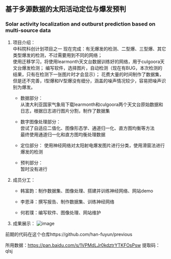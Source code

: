 ## 基于多源数据的太阳活动定位与爆发预判

### Solar activity localization and outburst prediction based on multi-source data

1. 项目介绍：  
   中科院科创计划项目之一
   现在完成：有无爆发的检测、二型爆、三型爆、其它类型爆发的检测，不过需要用到不同的网络；  
   使用迁移学习，将使用learmonth天文台数据训练好的网络，用于culgoora天文台爆发检测； 
   编写软件，选择图片，自动检测（现在有BUG，本次检测的结果，只有在检测下一张图片时才会显示）； 
   花费大量的时间制作了数据集，但是还不完善，I型爆和IV型爆没有细分，涵盖的噪声情况较少，容易把噪声识别为爆发。

   * 数据部分：  
     从澳大利亚国家气象局下载learmonth和culgoora两个天文台原始数据和日志，根据日志进行图片分割，制作了数据集  

   * 数字图像处理部分：  
     尝试了自适应二值化、图像形态学、通道归一化、直方图均衡等方法  
     最终使用通道归一化和直方图均衡处理数据   

   * 定位部分： 
     使用神经网络对太阳射电爆发图片进行分类，使用滑窗法进行爆发的检测  

   * 预判部分：  
     暂时没有进行  

2. 成员分工：

   * 韩富韵：制作数据集、图像处理、搭建并训练神经网络、网站demo

   * 李恩泽：撰写报告、制作数据集、训练神经网络

   * 何若璞：编写软件、图像处理、网站维护

3. 成果展示：
   ![image](https://user-images.githubusercontent.com/67349250/150627222-cb874f11-a02a-455b-b472-ee2d30c6ae33.png)
   

   

前期的代码在这个仓库https://github.com/han-fuyun/previous

所用数据：https://pan.baidu.com/s/1VPMdLJr0kdztrYTKFOsPsw 
提取码：qlsj 
